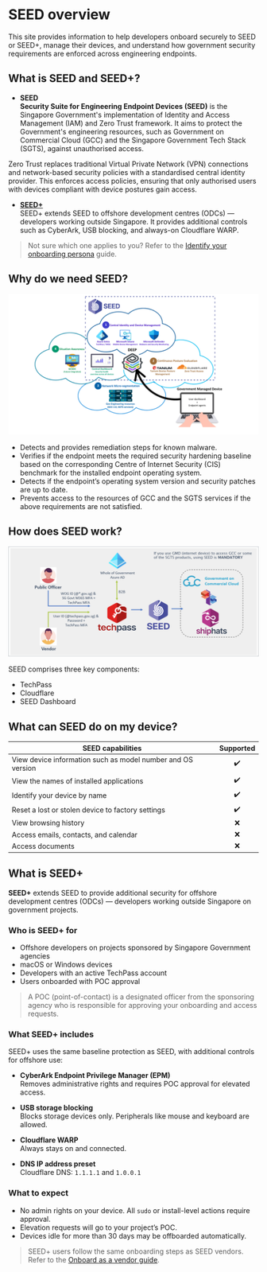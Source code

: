 # SEED overview

This site provides information to help developers onboard securely to SEED or SEED+, manage their devices, and understand how government security requirements are enforced across engineering endpoints.

## What is SEED and SEED+?

- **SEED**  
  **Security Suite for Engineering Endpoint Devices (SEED)** is the Singapore Government's implementation of Identity and Access Management (IAM) and Zero Trust framework.  It aims to protect the Government's engineering resources, such as Government on Commercial Cloud (GCC) and the Singapore Government Tech Stack (SGTS), against unauthorised access.

Zero Trust replaces traditional Virtual Private Network (VPN) connections and network-based security policies with a standardised central identity provider. This enforces access policies, ensuring that only authorised users with devices compliant with device postures gain access.

- **[SEED+](/overview#what-is-seed+)**  
  SEED+ extends SEED to offshore development centres (ODCs) — developers working outside Singapore. It provides additional controls such as CyberArk, USB blocking, and always-on Cloudflare WARP.

> Not sure which one applies to you? Refer to the [Identify your onboarding persona](/onboard-device/identify-onboarding-persona.md) guide.

## Why do we need SEED?

![why-do-we-need-seed](images/why-do-we-need-seed.png)

- Detects and provides remediation steps for known malware.
- Verifies if the endpoint meets the required security hardening baseline based on the corresponding Centre of Internet Security (CIS) benchmark for the installed endpoint operating system.
- Detects if the endpoint’s operating system version and security patches are up to date.
- Prevents access to the resources of GCC and the SGTS services if the above requirements are not satisfied.

## How does SEED work?

![how-does-seed-work](images/how-does-seed-work.png)

SEED comprises three key components:

- TechPass
- Cloudflare
- SEED Dashboard

## What can SEED do on my device?

| SEED capabilities                            | Supported |
| ----------------------------------------------------------- | :-------: |
| View device information such as model number and OS version |     ✔️     |
| View the names of installed applications                 |     ✔️     |
| Identify your device by name                       |     ✔️     |
| Reset a lost or stolen device to factory settings          |     ✔️     |
| View browsing history                              |     ❌     |
| Access emails, contacts, and calendar                     |     ❌     |
| Access documents                                         |     ❌     |



## What is SEED+

**SEED+** extends SEED to provide additional security for offshore development centres (ODCs) — developers working outside Singapore on government projects.

### Who is SEED+ for

- Offshore developers on projects sponsored by Singapore Government agencies
- macOS or Windows devices
- Developers with an active TechPass account
- Users onboarded with POC approval

> A POC (point-of-contact) is a designated officer from the sponsoring agency who is responsible for approving your onboarding and access requests.

### What SEED+ includes

SEED+ uses the same baseline protection as SEED, with additional controls for offshore use:

- **CyberArk Endpoint Privilege Manager (EPM)**  
  Removes administrative rights and requires POC approval for elevated access.

- **USB storage blocking**  
  Blocks storage devices only. Peripherals like mouse and keyboard are allowed.

- **Cloudflare WARP**  
  Always stays on and connected.

- **DNS IP address preset**  
  Cloudflare DNS: `1.1.1.1` and `1.0.0.1`

### What to expect

- No admin rights on your device. All `sudo` or install-level actions require approval.
- Elevation requests will go to your project’s POC.
- Devices idle for more than 30 days may be offboarded automatically.

> SEED+ users follow the same onboarding steps as SEED vendors. Refer to the [Onboard as a vendor guide](/onboard-device/vendor).



























